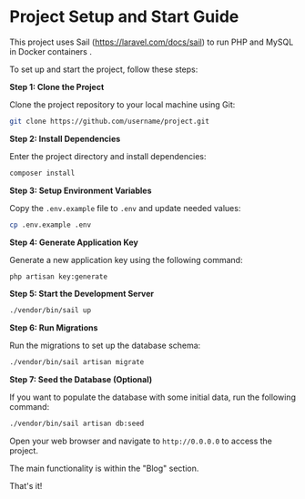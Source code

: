# Project Setup and Start Guide

This project uses Sail (https://laravel.com/docs/sail) to run PHP and MySQL in Docker containers .

To set up and start the project, follow these steps:

**Step 1: Clone the Project**

Clone the project repository to your local machine using Git:
```bash
git clone https://github.com/username/project.git
```
**Step 2: Install Dependencies**

Enter the project directory and install dependencies:
```bash
composer install
```
**Step 3: Setup Environment Variables**

Copy the `.env.example` file to `.env` and update needed values:
```bash
cp .env.example .env
```

**Step 4: Generate Application Key**

Generate a new application key using the following command:
```bash
php artisan key:generate
```

**Step 5: Start the Development Server**

```bash
./vendor/bin/sail up
```

**Step 6: Run Migrations**

Run the migrations to set up the database schema:
```bash
./vendor/bin/sail artisan migrate
```
**Step 7: Seed the Database (Optional)**

If you want to populate the database with some initial data, run the following command:
```bash
./vendor/bin/sail artisan db:seed
```

Open your web browser and navigate to `http://0.0.0.0` to access the project.

The main functionality is within the "Blog" section.

That's it!
